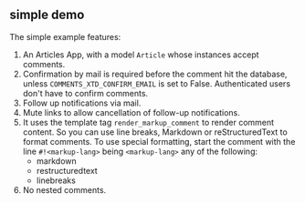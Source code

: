 ## simple demo

The simple example features:
  
 1. An Articles App, with a model `Article` whose instances accept comments.
 1. Confirmation by mail is required before the comment hit the database, unless `COMMENTS_XTD_CONFIRM_EMAIL` is set to False. Authenticated users don't have to confirm comments.
 1. Follow up notifications via mail.
 1. Mute links to allow cancellation of follow-up notifications.
 1. It uses the template tag `render_markup_comment` to render comment content. So you can use line breaks, Markdown or reStructuredText to format comments. To use special formatting, start the comment with the line `#!<markup-lang>` being `<markup-lang>` any of the following:
	* markdown
	* restructuredtext
	* linebreaks
 1. No nested comments.
